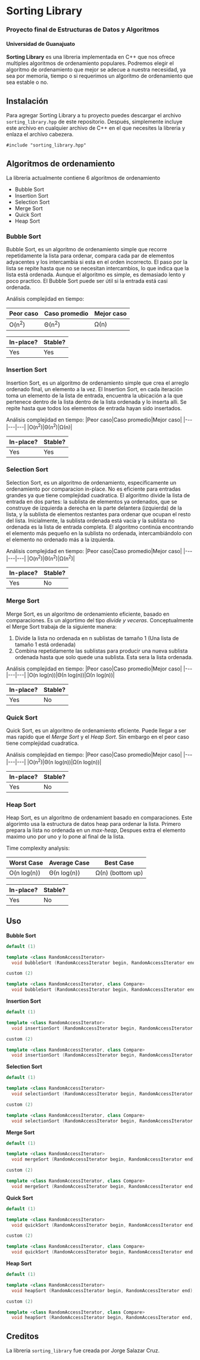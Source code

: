 # Sorting Library
### Proyecto final de Estructuras de Datos y Algoritmos
#### Universidad de Guanajuato

**Sorting Library** es una libreria implementada en C++ que nos ofrece multiples algoritmos de ordenamiento populares. Podremos elegir el algoritmo de ordenamiento que mejor se adecue a nuestra necesidad, ya sea por memoria, tiempo o si requerimos un algoritmo de ordenamiento que sea estable o no.

## Instalación
Para agregar Sorting Library a tu proyecto puedes descargar el archivo `sorting_library.hpp` de este repositorio.
Después, simplemente incluye este archivo en cualquier archivo de C++ en el que necesites la libreria y enlaza el archivo cabezera.

`#include "sorting_library.hpp"`

## Algoritmos de ordenamiento
La libreria actualmente contiene 6 algoritmos de ordenamiento 
- Bubble Sort
- Insertion Sort
- Selection Sort
- Merge Sort
- Quick Sort
- Heap Sort
### Bubble Sort
Bubble Sort, es un algoritmo de ordenamiento simple que recorre repetidamente la lista para ordenar, compara cada par de elementos adyacentes y los intercambia si esta en el orden incorrecto. El paso por la lista se repite hasta que no se necesitan intercambios, lo que indica que la lista está ordenada. Aunque el algoritmo es simple, es demasiado lento y poco practico. El Bubble Sort puede ser útil si la entrada está casi ordenada.

Análisis complejidad en tiempo:

|Peor caso|Caso promedio|Mejor caso|
|---|---|---|
|O(n<sup>2</sup>)|Θ(n<sup>2</sup>)|Ω(n)|

|In-place?|Stable?|
|---|---|
|Yes|Yes|

### Insertion Sort
Insertion Sort, es un algoritmo de ordenamiento simple que crea el arreglo ordenado final, un elemento a la vez. El Insertion Sort, en cada iteración toma un elemento de la lista de entrada, encuentra la ubicación a la que pertenece dentro de la lista dentro de la lista ordenada y lo inserta alli. Se repite hasta que todos los elementos de entrada hayan sido insertados.

Análisis complejidad en tiempo:
|Peor caso|Caso promedio|Mejor caso|
|---|---|---|
|O(n<sup>2</sup>)|Θ(n<sup>2</sup>)|Ω(n)|

|In-place?|Stable?|
|---|---|
|Yes|Yes|

### Selection Sort
Selection Sort, es un algoritmo de ordenamiento, especificamente un ordenamiento por comparacion in-place. No es eficiente para entradas grandes ya que tiene complejidad cuadratica.
El algoritmo divide la lista de entrada en dos partes: la sublista de elementos ya ordenados, que se construye de izquierda a derecha en la parte delantera (izquierda) de la lista, y la sublista de elementos restantes para ordenar que ocupan el resto del lista. Inicialmente, la sublista ordenada está vacía y la sublista no ordenada es la lista de entrada completa. El algoritmo continúa encontrando el elemento más pequeño en la sublista no ordenada, intercambiándolo con el elemento no ordenado más a la izquierda.

Análisis complejidad en tiempo:
|Peor caso|Caso promedio|Mejor caso|
|---|---|---|
|O(n<sup>2</sup>)|Θ(n<sup>2</sup>)|Ω(n<sup>2</sup>)|

|In-place?|Stable?|
|---|---|
|Yes|No|

### Merge Sort
Merge Sort, es un algoritmo de ordenamiento eficiente, basado en comparaciones. Es un algortimo del tipo *divide y veceras*. Conceptualmente el Merge Sort trabaja de la siguiente manera:
1. Divide la lista no ordenada en n sublistas de tamaño 1 (Una lista de tamaño 1 está ordenada)
2. Combina repetidamente las sublistas para producir una nueva sublista ordenada hasta que solo quede una sublista. Esta sera la lista ordenada.

Análisis complejidad en tiempo:
|Peor caso|Caso promedio|Mejor caso|
|---|---|---|
|O(n log(n))|Θ(n log(n))|Ω(n log(n))|

|In-place?|Stable?|
|---|---|
|Yes|No|

### Quick Sort
Quick Sort, es un algoritmo de ordenamiento eficiente. Puede llegar a ser mas rapido que el *Merge Sort* y el *Heap Sort*. Sin embargo en el peor caso tiene complejidad cuadratica.

Análisis complejidad en tiempo:
|Peor caso|Caso promedio|Mejor caso|
|---|---|---|
|O(n<sup>2</sup>)|Θ(n log(n))|Ω(n log(n))|

|In-place?|Stable?|
|---|---|
|Yes|No|

### Heap Sort
Heap Sort, es un algoritmo de ordenamient basado en comparaciones. Este algorimto usa la estructura de datos heap para ordenar la lista. Primero prepara la lista no ordenada en un *max-heap*, Despues extra el elemento maximo uno por uno y lo pone al final de la lista.

Time complexity analysis:

|Worst Case|Average Case|Best Case|
|---|---|---|
|O(n log(n))|Θ(n log(n))|Ω(n) (bottom up)|

|In-place?|Stable?|
|---|---|
|Yes|No|

## Uso
**Bubble Sort**
```cpp
default (1)

template <class RandomAccessIterator>
  void bubbleSort (RandomAccessIterator begin, RandomAccessIterator end);

custom (2)

template <class RandomAccessIterator, class Compare>
  void bubbleSort (RandomAccessIterator begin, RandomAccessIterator end, Compare compare);
```
**Insertion Sort**
```cpp
default (1)

template <class RandomAccessIterator>
  void insertionSort (RandomAccessIterator begin, RandomAccessIterator end);

custom (2)

template <class RandomAccessIterator, class Compare>
  void insertionSort (RandomAccessIterator begin, RandomAccessIterator end, Compare compare);
```
**Selection Sort**
```cpp
default (1)

template <class RandomAccessIterator>
  void selectionSort (RandomAccessIterator begin, RandomAccessIterator end);

custom (2)

template <class RandomAccessIterator, class Compare>
  void selectionSort (RandomAccessIterator begin, RandomAccessIterator end, Compare compare);
```
**Merge Sort**
```cpp
default (1)

template <class RandomAccessIterator>
  void mergeSort (RandomAccessIterator begin, RandomAccessIterator end);

custom (2)

template <class RandomAccessIterator, class Compare>
  void mergeSort (RandomAccessIterator begin, RandomAccessIterator end, Compare compare);
```
**Quick Sort**
```cpp
default (1)

template <class RandomAccessIterator>
  void quickSort (RandomAccessIterator begin, RandomAccessIterator end);

custom (2)

template <class RandomAccessIterator, class Compare>
  void quickSort (RandomAccessIterator begin, RandomAccessIterator end, Compare compare);
```

**Heap Sort**
```cpp
default (1)

template <class RandomAccessIterator>
  void heapSort (RandomAccessIterator begin, RandomAccessIterator end);

custom (2)

template <class RandomAccessIterator, class Compare>
  void heapSort (RandomAccessIterator begin, RandomAccessIterator end, Compare compare);
```
## Creditos
La libreria `sorting_library` fue creada por Jorge Salazar Cruz.



